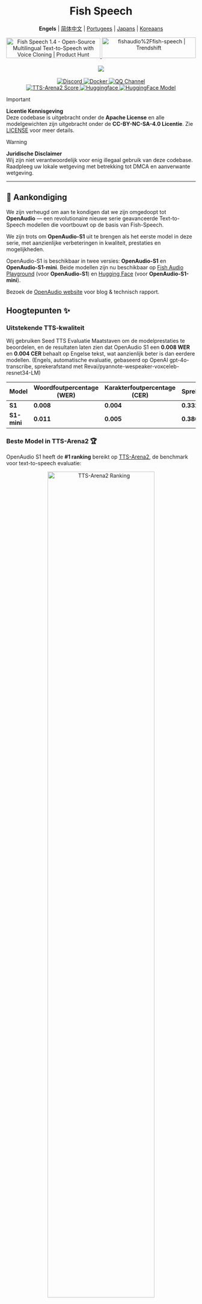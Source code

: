 <div align="center">
<h1>Fish Speech</h1>

**Engels** | [简体中文](docs/README.zh.md) | [Portugees](docs/README.pt-BR.md) | [Japans](docs/README.ja.md) | [Koreaans](docs/README.ko.md) <br>

<a href="https://www.producthunt.com/posts/fish-speech-1-4?embed=true&utm_source=badge-featured&utm_medium=badge&utm_souce=badge-fish&#0045;speech&#0045;1&#0045;4" target="_blank">
    <img src="https://api.producthunt.com/widgets/embed-image/v1/featured.svg?post_id=488440&theme=light" alt="Fish&#0032;Speech&#0032;1&#0046;4 - Open&#0045;Source&#0032;Multilingual&#0032;Text&#0045;to&#0045;Speech&#0032;with&#0032;Voice&#0032;Cloning | Product Hunt" style="width: 250px; height: 54px;" width="250" height="54" />
</a>
<a href="https://trendshift.io/repositories/7014" target="_blank">
    <img src="https://trendshift.io/api/badge/repositories/7014" alt="fishaudio%2Ffish-speech | Trendshift" style="width: 250px; height: 55px;" width="250" height="55"/>
</a>
<br>
</div>
<br>

<div align="center">
    <img src="https://count.getloli.com/get/@fish-speech?theme=asoul" /><br>
</div>

<br>

<div align="center">
    <a target="_blank" href="https://discord.gg/Es5qTB9BcN">
        <img alt="Discord" src="https://img.shields.io/discord/1214047546020728892?color=%23738ADB&label=Discord&logo=discord&logoColor=white&style=flat-square"/>
    </a>
    <a target="_blank" href="https://hub.docker.com/r/fishaudio/fish-speech">
        <img alt="Docker" src="https://img.shields.io/docker/pulls/fishaudio/fish-speech?style=flat-square&logo=docker"/>
    </a>
    <a target="_blank" href="https://pd.qq.com/s/bwxia254o">
      <img alt="QQ Channel" src="https://img.shields.io/badge/QQ-blue?logo=tencentqq">
    </a>
</div>

<div align="center">
    <a target="_blank" href="https://huggingface.co/spaces/TTS-AGI/TTS-Arena-V2">
      <img alt="TTS-Arena2 Score" src="https://img.shields.io/badge/TTS_Arena2-Rank_%231-gold?style=flat-square&logo=trophy&logoColor=white">
    </a>
    <a target="_blank" href="https://huggingface.co/spaces/fishaudio/fish-speech-1">
        <img alt="Huggingface" src="https://img.shields.io/badge/🤗%20-space%20demo-yellow"/>
    </a>
    <a target="_blank" href="https://huggingface.co/fishaudio/openaudio-s1-mini">
        <img alt="HuggingFace Model" src="https://img.shields.io/badge/🤗%20-models-orange"/>
    </a>
</div>

> [!IMPORTANT]
> **Licentie Kennisgeving**  
> Deze codebase is uitgebracht onder de **Apache License** en alle modelgewichten zijn uitgebracht onder de **CC-BY-NC-SA-4.0 Licentie**. Zie [LICENSE](LICENSE) voor meer details.

> [!WARNING]
> **Juridische Disclaimer**  
> Wij zijn niet verantwoordelijk voor enig illegaal gebruik van deze codebase. Raadpleeg uw lokale wetgeving met betrekking tot DMCA en aanverwante wetgeving.

---

## 🎉 Aankondiging

We zijn verheugd om aan te kondigen dat we zijn omgedoopt tot **OpenAudio** — een revolutionaire nieuwe serie geavanceerde Text-to-Speech modellen die voortbouwt op de basis van Fish-Speech.

We zijn trots om **OpenAudio-S1** uit te brengen als het eerste model in deze serie, met aanzienlijke verbeteringen in kwaliteit, prestaties en mogelijkheden.

OpenAudio-S1 is beschikbaar in twee versies: **OpenAudio-S1** en **OpenAudio-S1-mini**. Beide modellen zijn nu beschikbaar op [Fish Audio Playground](https://fish.audio) (voor **OpenAudio-S1**) en [Hugging Face](https://huggingface.co/fishaudio/openaudio-s1-mini) (voor **OpenAudio-S1-mini**).

Bezoek de [OpenAudio website](https://openaudio.com/blogs/s1) voor blog & technisch rapport.

## Hoogtepunten ✨

### **Uitstekende TTS-kwaliteit**

Wij gebruiken Seed TTS Evaluatie Maatstaven om de modelprestaties te beoordelen, en de resultaten laten zien dat OpenAudio S1 een **0.008 WER** en **0.004 CER** behaalt op Engelse tekst, wat aanzienlijk beter is dan eerdere modellen. (Engels, automatische evaluatie, gebaseerd op OpenAI gpt-4o-transcribe, sprekerafstand met Revai/pyannote-wespeaker-voxceleb-resnet34-LM)

| Model | Woordfoutpercentage (WER) | Karakterfoutpercentage (CER) | Sprekerafstand |
|-------|--------------------------|------------------------------|----------------|
| **S1** | **0.008**  | **0.004**  | **0.332** |
| **S1-mini** | **0.011** | **0.005** | **0.380** |

### **Beste Model in TTS-Arena2** 🏆

OpenAudio S1 heeft de **#1 ranking** bereikt op [TTS-Arena2](https://arena.speechcolab.org/), de benchmark voor text-to-speech evaluatie:

<div align="center">
    <img src="https://raw.githubusercontent.com/fishaudio/fish-speech/main/docs/assets/Elo.jpg" alt="TTS-Arena2 Ranking" style="width: 75%;" />
</div>

### **Spraakbesturing**

OpenAudio S1 **ondersteunt een verscheidenheid aan emotionele, toon- en speciale markeringen** om spraaksynthese te verbeteren:

- **Basisemoties**:
```
(boos) (verdrietig) (opgewonden) (verrast) (tevreden) (verheugd) 
(bang) (bezorgd) (van streek) (nerveus) (gefrustreerd) (gedeprimeerd)
(empatisch) (beschaamd) (walging) (geraakt) (trots) (ontspannen)
(dankbaar) (zelfverzekerd) (geïnteresseerd) (nieuwsgierig) (verward) (vrolijk)
```

- **Geavanceerde emoties**:
```
(minachtend) (ongelukkig) (angstig) (hysterisch) (onverschillig) 
(onGeduldig) (schuldig) (spottend) (in paniek) (woedend) (terughoudend)
(enthousiast) (afkeurend) (negatief) (ontkennend) (verbaasd) (serieus)
(sarcastisch) (verzoenend) (troostend) (oprecht) (smalend)
(twijfelend) (toegevend) (pijnlijk) (ongemakkelijk) (geamuseerd)
```

- **Toonmarkeringen**:
```
(gehaaste toon) (schreeuwen) (gillen) (fluisteren) (zachte toon)
```

- **Speciale audio-effecten**:
```
(lachen) (grinniken) (snikken) (hard huilen) (zuchten) (hijgen)
(kreunen) (menigte lacht) (achtergrondgelach) (publiek lacht)
```

Je kunt ook Ha,ha,ha gebruiken voor controle; er zijn veel andere mogelijkheden die je zelf kunt ontdekken.

(Ondersteuning voor Engels, Chinees en Japans nu; meer talen binnenkort!)

### **Twee Type Modellen**

| Model | Grootte | Beschikbaarheid | Eigenschappen |
|-------|--------|-----------------|---------------|
| **S1** | 4B parameters | Beschikbaar op [fish.audio](fish.audio) | Volledig uitgeruste vlaggenschipmodel |
| **S1-mini** | 0.5B parameters | Beschikbaar op huggingface [hf space](https://huggingface.co/spaces/fishaudio/openaudio-s1-mini) | Gedistilleerde versie met kerncapaciteiten |

Zowel S1 als S1-mini bevatten online Reinforcement Learning from Human Feedback (RLHF).

## **Eigenschappen**

1. **Zero-shot & Few-shot TTS:** Voer een 10 tot 30 seconden durend stemvoorbeeld in om hoogwaardige TTS-uitvoer te genereren. **Zie voor gedetailleerde richtlijnen [Voice Cloning Best Practices](https://docs.fish.audio/text-to-speech/voice-clone-best-practices).**

2. **Meertalig & Cross-linguaal:** Kopieer en plak eenvoudig meertalige tekst in het invoerveld—geen zorgen over de taal. Ondersteunt momenteel Engels, Japans, Koreaans, Chinees, Frans, Duits, Arabisch en Spaans.

3. **Geen Foneemafhankelijkheid:** Het model heeft sterke generalisatievermogen en is niet afhankelijk van fonemen voor TTS. Kan tekst in elk taalschrift verwerken.

4. **Zeer Nauwkeurig:** Bereikt een lage CER (Karakterfoutpercentage) van ongeveer 0,4% en WER (Woordfoutpercentage) van ongeveer 0,8% voor Seed-TTS Evaluatie.

5. **Snel:** Met fish-tech versnelling is de real-time factor circa 1:5 op een Nvidia RTX 4060 laptop en 1:15 op een Nvidia RTX 4090.

6. **WebUI Inference:** Voorzien van een gebruiksvriendelijke, op Gradio gebaseerde web-UI compatibel met Chrome, Firefox, Edge en andere browsers.

7. **GUI Inference:** Biedt een PyQt6 grafische interface die naadloos werkt met de API-server. Ondersteunt Linux, Windows en macOS. [Zie GUI](https://github.com/AnyaCoder/fish-speech-gui).

8. **Deploy-Vriendelijk:** Zet eenvoudig een inference server op met native ondersteuning voor Linux, Windows (MacOS binnenkort), met minimaal snelheidsverlies.

## **Media & Demo's**

<div align="center">

### **Social Media**
<a href="https://x.com/FishAudio/status/1929915992299450398" target="_blank">
    <img src="https://img.shields.io/badge/𝕏-Latest_Demo-black?style=for-the-badge&logo=x&logoColor=white" alt="Laatste Demo op X" />
</a>

### **Interactieve Demo's**
<a href="https://fish.audio" target="_blank">
    <img src="https://img.shields.io/badge/Fish_Audio-Try_OpenAudio_S1-blue?style=for-the-badge" alt="Probeer OpenAudio S1" />
</a>
<a href="https://huggingface.co/spaces/fishaudio/openaudio-s1-mini" target="_blank">
    <img src="https://img.shields.io/badge/Hugging_Face-Try_S1_Mini-yellow?style=for-the-badge" alt="Probeer S1 Mini" />
</a>

### **Video Demo's**

<a href="https://www.youtube.com/watch?v=SYuPvd7m06A" target="_blank">
    <img src="https://raw.githubusercontent.com/fishaudio/fish-speech/main/docs/assets/Thumbnail.jpg" alt="OpenAudio S1 Video" style="width: 50%;" />
</a>

### **Audio Voorbeelden**
<div style="margin: 20px 0;">
    <em> Hoogwaardige audiovoorbeelden zullen binnenkort beschikbaar zijn, waarmee onze meertalige TTS-mogelijkheden in verschillende talen en emoties worden gedemonstreerd.</em>
</div>

</div>

---

## Documentatie

- [Build Omgeving](https://raw.githubusercontent.com/fishaudio/fish-speech/main/docs/en/install.md)
- [Inferences](https://raw.githubusercontent.com/fishaudio/fish-speech/main/docs/en/inference.md)

## Credits

- [VITS2 (daniilrobnikov)](https://github.com/daniilrobnikov/vits2)
- [Bert-VITS2](https://github.com/fishaudio/Bert-VITS2)
- [GPT VITS](https://github.com/innnky/gpt-vits)
- [MQTTS](https://github.com/b04901014/MQTTS)
- [GPT Fast](https://github.com/pytorch-labs/gpt-fast)
- [GPT-SoVITS](https://github.com/RVC-Boss/GPT-SoVITS)
- [Qwen3](https://github.com/QwenLM/Qwen3)

## Technisch Rapport (V1.4)
```bibtex
@misc{fish-speech-v1.4,
      title={Fish-Speech: Leveraging Large Language Models for Advanced Multilingual Text-to-Speech Synthesis},
      author={Shijia Liao and Yuxuan Wang and Tianyu Li and Yifan Cheng and Ruoyi Zhang and Rongzhi Zhou and Yijin Xing},
      year={2024},
      eprint={2411.01156},
      archivePrefix={arXiv},
      primaryClass={cs.SD},
      url={https://arxiv.org/abs/2411.01156},
}
```

---

Tranlated By [Open Ai Tx](https://github.com/OpenAiTx/OpenAiTx) | Last indexed: 2025-06-10

---